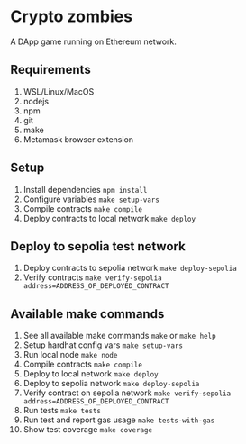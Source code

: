 # Crypto zombies
A DApp game running on Ethereum network.

## Requirements
1. WSL/Linux/MacOS 
2. nodejs 
3. npm 
4. git 
5. make 
6. Metamask browser extension

## Setup
1. Install dependencies `npm install`
2. Configure variables `make setup-vars`
3. Compile contracts `make compile`
4. Deploy contracts to local network `make deploy`

## Deploy to sepolia test network
1. Deploy contracts to sepolia network `make deploy-sepolia`
2. Verify contracts `make verify-sepolia address=ADDRESS_OF_DEPLOYED_CONTRACT`

## Available make commands 
1. See all available make commands `make` or `make help`
2. Setup hardhat config vars `make setup-vars`
3. Run local node `make node`
4. Compile contracts `make compile`
5. Deploy to local network `make deploy`
6. Deploy to sepolia network `make deploy-sepolia`
7. Verify contract on sepolia network `make verify-sepolia address=ADDRESS_OF_DEPLOYED_CONTRACT`
8. Run tests `make tests`
9. Run test and report gas usage `make tests-with-gas`
10. Show test coverage `make coverage`

